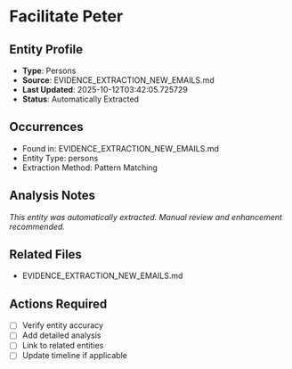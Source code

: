 # Facilitate Peter

## Entity Profile
- **Type**: Persons
- **Source**: EVIDENCE_EXTRACTION_NEW_EMAILS.md
- **Last Updated**: 2025-10-12T03:42:05.725729
- **Status**: Automatically Extracted

## Occurrences
- Found in: EVIDENCE_EXTRACTION_NEW_EMAILS.md
- Entity Type: persons
- Extraction Method: Pattern Matching

## Analysis Notes
*This entity was automatically extracted. Manual review and enhancement recommended.*

## Related Files
- EVIDENCE_EXTRACTION_NEW_EMAILS.md

## Actions Required
- [ ] Verify entity accuracy
- [ ] Add detailed analysis
- [ ] Link to related entities
- [ ] Update timeline if applicable
